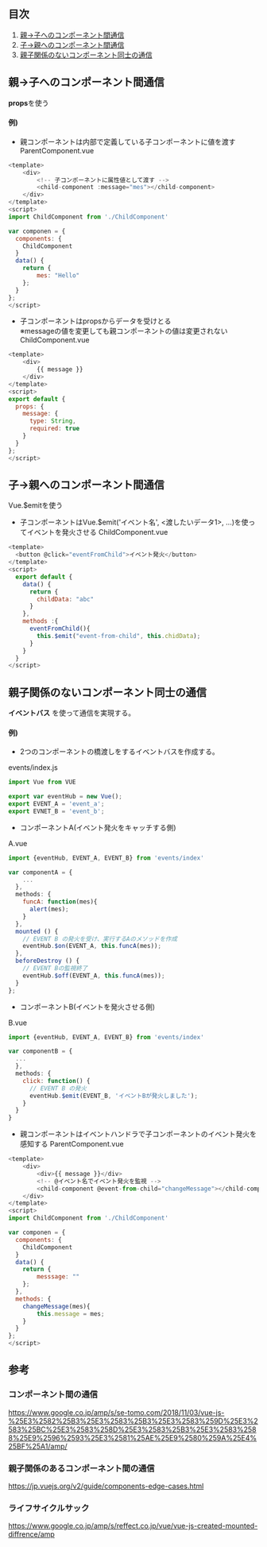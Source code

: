 ## 目次
1. [親→子へのコンポーネント間通信](#親子へのコンポーネント間通信)
2. [子→親へのコンポーネント間通信](#子親へのコンポーネント間通信)
3. [親子関係のないコンポーネント同士の通信](#親子関係のないコンポーネント同士の通信)

## 親→子へのコンポーネント間通信
**props**を使う
#### 例)

- 親コンポーネントは内部で定義している子コンポーネントに値を渡す  
ParentComponent.vue

```js
<template>
    <div>
        <!-- 子コンポーネントに属性値として渡す -->
        <child-component :message="mes"></child-component>
    </div>
</template>
<script>
import ChildComponent from './ChildComponent'

var componen = {
  components: {
    ChildComponent
  }
  data() {
    return {
        mes: "Hello"
    };
  }
};
</script>

```

- 子コンポーネントはpropsからデータを受けとる  
※messageの値を変更しても親コンポーネントの値は変更されない  
ChildComponent.vue
```js
<template>
    <div>
        {{ message }}
    </div>
</template>
<script>
export default {
  props: {
    message: {
      type: String,
      required: true
    }
  }
};
</script>
```

## 子→親へのコンポーネント間通信
Vue.$emitを使う
- 子コンポーネントはVue.$emit('イベント名', <渡したいデータ1>, ...)を使ってイベントを発火させる
ChildComponent.vue
```js
<template>
  <button @click="eventFromChild">イベント発火</button>
</template>
<script>
  export default {
    data() {
      return {
        childData: "abc"
      }
    },
    methods :{
      eventFromChild(){
        this.$emit("event-from-child", this.chidData);
      }
    }
  }
</script>
```

## 親子関係のないコンポーネント同士の通信
**イベントバス** を使って通信を実現する。

#### 例)
- 2つのコンポーネントの橋渡しをするイベントバスを作成する。

events/index.js
```js
import Vue from VUE

export var eventHub = new Vue();
export EVENT_A = 'event_a';
export EVNET_B = 'event_b';
```

- コンポーネントA(イベント発火をキャッチする側)

A.vue
```js
import {eventHub, EVENT_A, EVENT_B} from 'events/index'

var componentA = {
    ...
  }, 
  methods: {
    funcA: function(mes){
      alert(mes);
    }
  },
  mounted () {
    // EVENT B の発火を受け、実行するAのメソッドを作成
    eventHub.$on(EVENT_A, this.funcA(mes));
  },
  beforeDestroy () {
    // EVENT Bの監視終了
    eventHub.$off(EVENT_A, this.funcA(mes));
  }
};
```
- コンポーネントB(イベントを発火させる側)

B.vue
```js
import {eventHub, EVENT_A, EVENT_B} from 'events/index'

var componentB = {
  ...
  },
  methods: {
    click: function() {
      // EVENT B の発火
      eventHub.$emit(EVENT_B, 'イベントBが発火しました');
    }
  }
}

```

- 親コンポーネントはイベントハンドラで子コンポーネントのイベント発火を感知する
ParentComponent.vue

```js
<template>
    <div>
        <div>{{ message }}</div>
        <!-- @イベント名でイベント発火を監視 -->
        <child-component @event-from-child="changeMessage"></child-component>
    </div>
</template>
<script>
import ChildComponent from './ChildComponent'

var componen = {
  components: {
    ChildComponent
  }
  data() {
    return {
        messsage: ""
    };
  },
  methods: {
    changeMessage(mes){
        this.message = mes;
    }
  }
};
</script>

```

## 参考
### コンポーネント間の通信
https://www.google.co.jp/amp/s/se-tomo.com/2018/11/03/vue-js-%25E3%2582%25B3%25E3%2583%25B3%25E3%2583%259D%25E3%2583%25BC%25E3%2583%258D%25E3%2583%25B3%25E3%2583%2588%25E9%2596%2593%25E3%2581%25AE%25E9%2580%259A%25E4%25BF%25A1/amp/

### 親子関係のあるコンポーネント間の通信
https://jp.vuejs.org/v2/guide/components-edge-cases.html

### ライフサイクルサック
https://www.google.co.jp/amp/s/reffect.co.jp/vue/vue-js-created-mounted-diffrence/amp
